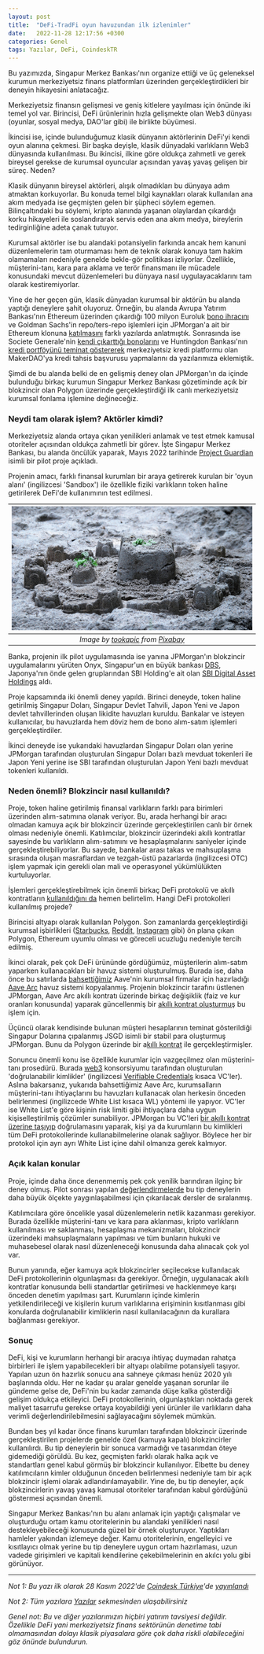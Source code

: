 ```yaml
---
layout: post
title:  "DeFi-TradFi oyun havuzundan ilk izlenimler"
date:   2022-11-28 12:17:56 +0300
categories: Genel
tags: Yazılar, DeFi, CoindeskTR
---
```


Bu yazımızda, Singapur Merkez Bankası'nın organize ettiği ve üç geleneksel kurumun merkeziyetsiz finans platformları üzerinden gerçekleştirdikleri bir deneyin hikayesini anlatacağız.

Merkeziyetsiz finansın gelişmesi ve geniş kitlelere yayılması için önünde iki temel yol var. Birincisi, DeFi ürünlerinin hızla gelişmekte olan Web3 dünyası  (oyunlar, sosyal medya, DAO'lar gibi) ile birlikte büyümesi. 

İkincisi ise, içinde bulunduğumuz klasik dünyanın aktörlerinin DeFi'yi kendi oyun alanına çekmesi. Bir başka deyişle, klasik dünyadaki varlıkların Web3 dünyasında kullanılması. Bu ikincisi, ilkine göre oldukça zahmetli ve gerek bireysel gerekse de kurumsal oyuncular açısından yavaş yavaş gelişen bir süreç. Neden?

Klasik dünyanın bireysel aktörleri, alışık olmadıkları bu dünyaya adım atmaktan korkuyorlar. Bu konuda temel bilgi kaynakları olarak kullanılan ana akım medyada ise geçmişten gelen bir şüpheci söylem egemen. Bilinçaltındaki bu söylemi, kripto alanında yaşanan olaylardan çıkardığı korku hikayeleri ile soslandırarak servis eden ana akım medya, bireylerin tedirginliğine adeta çanak tutuyor.

Kurumsal aktörler ise bu alandaki potansiyelin farkında ancak hem kanuni düzenlemelerin tam oturmaması hem de teknik olarak konuya tam hakim olamamaları nedeniyle genelde bekle-gör politikası izliyorlar. Özellikle, müşterini-tanı, kara para aklama ve terör finansmanı ile mücadele konusundaki mevcut düzenlemeleri bu dünyaya nasıl uygulayacaklarını tam olarak kestiremiyorlar.

Yine de her geçen gün, klasik dünyadan kurumsal bir aktörün bu alanda yaptığı deneylere şahit oluyoruz. Örneğin, bu alanda Avrupa Yatırım Bankası'nın Ethereum üzerinden çıkardığı 100 milyon Euroluk [bono ihracını](/genel/2021/05/18/finans-piyasalarda-bir-ilk-EIBnin-ethereum-uzerindeki-bono-ihraci.html) ve Goldman Sachs'in repo/ters-repo işlemleri için JPMorgan'a ait bir Ethereum klonuna [katılmasını](/genel/2021/06/29/goldman-sachs-jpmorgan-ve-ethereumun-ayni-cumlede-nasil-kullanilir.html) farklı yazılarda anlatmıştık. Sonrasında ise Societe Generale'nin [kendi çıkarttığı bonolarını](/genel/2021/10/21/defi-ile-klasik-finansin-yakinlasmalari.html) ve Huntingdon Bankası'nın [kredi portföyünü teminat göstererek](/genel/2022/08/04/geleneksel-finansa-defiden-misafir-var.html) merkeziyetsiz kredi platformu olan MakerDAO'ya kredi tahsis başvurusu yapmalarını da yazılarımıza eklemiştik.

Şimdi de bu alanda belki de en gelişmiş deney olan JPMorgan'ın da içinde bulunduğu birkaç kurumun Singapur Merkez Bankası gözetiminde açık bir blokzincir olan Polygon üzerinde gerçekleştirdiği ilk canlı merkeziyetsiz kurumsal fonlama işlemine değineceğiz. 

### Neydi tam olarak işlem? Aktörler kimdi?

Merkeziyetsiz alanda ortaya çıkan yenilikleri anlamak ve test etmek kamusal otoriteler açısından oldukça zahmetli bir görev. İşte Singapur Merkez Bankası, bu alanda öncülük yaparak, Mayıs 2022 tarihinde [Project Guardian](https://www.mas.gov.sg/schemes-and-initiatives/project-guardian) isimli bir pilot proje açıkladı. 

Projenin amacı, farklı finansal kurumları bir araya getirerek kurulan bir 'oyun alanı' (ingilizcesi 'Sandbox') ile özellikle fiziki varlıkların token haline getirilerek DeFi'de kullanımının test edilmesi. 

| ![sandbox](/assets/sand-932712_800.jpg)|
|:--:| 
| *Image by [tookapic](https://pixabay.com/users/tookapic-1386459/) from [Pixabay](https://pixabay.com/)*|

Banka, projenin ilk pilot uygulamasında ise yanına JPMorgan'ın blokzincir uygulamalarını yürüten Onyx, Singapur'un en büyük bankası [DBS](https://www.dbs.com.sg/index/default.page), Japonya'nın önde gelen gruplarından SBI Holding'e ait olan [SBI Digital Asset Holdings](https://sbidah.com/) aldı.

Proje kapsamında iki önemli deney yapıldı. Birinci deneyde, token haline getirilmiş Singapur Doları, Singapur Devlet Tahvili, Japon Yeni ve Japon devlet tahvillerinden oluşan likidite havuzları kuruldu. Bankalar ve isteyen kullanıcılar, bu havuzlarda hem döviz hem de bono alım-satım işlemleri gerçekleştirdiler. 

İkinci deneyde ise yukarıdaki havuzlardan Singapur Doları olan yerine JPMorgan tarafından oluşturulan Singapur Doları bazlı mevduat tokenleri ile Japon Yeni yerine ise SBI tarafından oluşturulan Japon Yeni bazlı mevduat tokenleri kullanıldı.

### Neden önemli? Blokzincir nasıl kullanıldı?
Proje, token haline getirilmiş finansal varlıkların farklı para birimleri üzerinden alım-satımına olanak veriyor. Bu, arada herhangi bir aracı olmadan kamuya açık bir blokzincir üzerinde gerçekleştirilen canlı bir örnek olması nedeniyle önemli. Katılımcılar, blokzincir üzerindeki akıllı kontratlar sayesinde bu varlıkların alım-satımını ve hesaplaşmalarını saniyeler içinde gerçekleştirebiliyorlar. Bu sayede, bankalar arası takas ve mahsuplaşma sırasında oluşan masraflardan ve tezgah-üstü pazarlarda (ingilizcesi OTC) işlem yapmak için gerekli olan mali ve operasyonel yükümlülükten kurtuluyorlar. 

İşlemleri gerçekleştirebilmek için önemli birkaç DeFi protokolü ve akıllı kontratların [kullanıldığını da](https://twitter.com/TyLobban/status/1587679344792829954) hemen belirtelim. Hangi DeFi protokolleri kullanılmış projede?

Birincisi altyapı olarak kullanılan Polygon. Son zamanlarda gerçekleştirdiği kurumsal işbirlikleri ([Starbucks](https://www.coindesk.com/business/2022/09/12/starbucks-to-offer-nft-based-loyalty-program-alongside-polygon/), [Reddit](https://www.coindesk.com/tech/2022/07/07/reddit-launches-polygon-based-collectible-avatar-marketplace/), [Instagram](https://www.coindesk.com/web3/2022/11/02/instagram-users-will-soon-be-able-to-mint-and-sell-nfts/) gibi) ön plana çıkan Polygon, Ethereum uyumlu olması ve göreceli ucuzluğu nedeniyle tercih edilmiş. 

İkinci olarak, pek çok DeFi ürününde gördüğümüz, müşterilerin alım-satım yaparken kullanacakları bir havuz sistemi oluşturulmuş. Burada ise, daha önce bu satırlarda [bahsettiğimiz](/genel/2021/07/19/defi-de-kurumsallara-karsi-bos-degil.html) Aave'nin kurumsal firmalar için hazırladığı [Aave Arc](https://aave.mirror.xyz/JcA9DzQHK6o8YYMmxtH43Vqq5HoHvjrTrFnd_UprKWQ) havuz sistemi kopyalanmış. Projenin blokzincir tarafını üstlenen JPMorgan, Aave Arc akıllı kontratı üzerinde birkaç değişiklik (faiz ve kur oranları konusunda) yaparak güncellenmiş bir [akıllı kontrat oluşturmuş](https://polygonscan.com/address/0x06f6650D61f40418d6013f6dDb49581f860D96Bc) bu işlem için. 

Üçüncü olarak kendisinde bulunan müşteri hesaplarının teminat gösterildiği Singapur Dolarına çıpalanmış JSGD isimli bir stabil para oluşturmuş JPMorgan. Bunu da Polygon üzerinde bir a[kıllı kontrat](https://polygonscan.com/token/0x5E85C16A31284cCa21d3eD0f8d86002B00D73142) ile gerçekleştirmişler. 

Sonuncu önemli konu ise özellikle kurumlar için vazgeçilmez olan müşterini-tanı prosedürü. Burada [web3](https://www.w3.org/) konsorsiyumu tarafından oluşturulan 'doğrulanabilir kimlikler' (ingilizcesi [Verifiable Credentials](https://www.w3.org/TR/vc-data-model/) kısaca VC'ler). Aslına bakarsanız, yukarıda bahsettiğimiz Aave Arc, kurumsalların müşterini-tanı ihtiyaçlarını bu havuzları kullanacak olan herkesin önceden belirlenmesi (ingilizcede White List kısaca WL) yöntemi ile yapıyor. VC'ler ise White List'e göre kişinin risk limiti gibi ihtiyaçlara daha uygun kişiselleştirilmiş çözümler sunabiliyor. JPMorgan bu VC'leri [bir akıllı kontrat üzerine taşıyıp](https://polygonscan.com/address/0xE4Aa1f9065220B506A39ff8FdCa94D48CA20865E) doğrulamasını yaparak, kişi ya da kurumların bu kimlikleri tüm DeFi protokollerinde kullanabilmelerine olanak sağlıyor. Böylece her bir protokol için ayrı ayrı White List içine dahil olmanıza gerek kalmıyor.

### Açık kalan konular
Proje,  içinde daha önce denenmemiş pek çok yenilik barındıran ilginç bir deney olmuş. Pilot sonrası yapılan [değerlendirmelerde](https://www.oliverwymanforum.com/content/dam/oliver-wyman/ow-forum/future-of-money/Institutional-DeFi-The-Next-Generation-of-Finance.pdf) bu tip deneylerin daha büyük ölçekte yaygınlaşabilmesi için çıkarılacak dersler de sıralanmış. 

Katılımcılara göre öncelikle yasal düzenlemelerin netlik kazanması gerekiyor. Burada özellikle müşterini-tanı ve kara para aklanması, kripto varlıkların kullanılması ve saklanması, hesaplaşma mekanizmaları, blokzincir üzerindeki mahsuplaşmaların yapılması ve tüm bunların hukuki ve muhasebesel olarak nasıl düzenleneceği konusunda daha alınacak çok yol var. 

Bunun yanında, eğer kamuya açık blokzincirler seçilecekse kullanılacak DeFi protokollerinin olgunlaşması da gerekiyor. Örneğin, uygulanacak akıllı kontratlar konusunda belli standartlar getirilmesi ve hacklenmeye karşı önceden denetim yapılması şart. Kurumların içinde kimlerin yetkilendirileceği ve kişilerin kurum varlıklarına erişiminin kısıtlanması gibi konularda doğrulanabilir kimliklerin nasıl kullanılacağının da kurallara bağlanması gerekiyor. 

### Sonuç 
DeFi, kişi ve kurumların herhangi bir aracıya ihtiyaç duymadan rahatça birbirleri ile işlem yapabilecekleri bir altyapı olabilme potansiyeli taşıyor. Yapılan uzun ön hazırlık sonucu ana sahneye çıkması henüz 2020 yılı başlarında oldu. Her ne kadar şu aralar genelde yaşanan sorunlar ile gündeme gelse de, DeFi'nin bu kadar zamanda düşe kalka gösterdiği gelişim oldukça etkileyici. DeFi protokollerinin, olgunlaştıkları noktada gerek maliyet tasarrufu gerekse ortaya koyabildiği yeni ürünler ile varlıkların daha verimli değerlendirilebilmesini sağlayacağını söylemek mümkün. 

Bundan beş yıl kadar önce finans kurumları tarafından blokzincir üzerinde gerçekleştirilen projelerde genelde özel (kamuya kapalı) blokzincirler kullanılırdı. Bu tip deneylerin bir sonuca varmadığı ve tasarımdan öteye gidemediği görüldü. Bu kez, geçmişten farklı olarak halka açık ve standartları genel kabul görmüş bir blokzincir kullanılıyor. Elbette bu deney katılımcıların kimler olduğunun önceden belirlenmesi nedeniyle tam bir açık blokzincir işlemi olarak adlandırılamayabilir. Yine de, bu tip deneyler, açık blokzincirlerin yavaş yavaş kamusal otoriteler tarafından kabul gördüğünü göstermesi açısından önemli.

Singapur Merkez Bankası'nın bu alanı anlamak için yaptığı çalışmalar ve oluşturduğu ortam kamu otoritelerinin bu alandaki yenilikleri nasıl destekleyebileceği konusunda güzel bir örnek oluşturuyor. Yaptıkları hamleler yakından izlemeye değer. Kamu otoritelerinin, engelleyici ve kısıtlayıcı olmak yerine bu tip deneylere uygun ortam hazırlaması, uzun vadede girişimleri ve kapitali kendilerine çekebilmelerinin en akılcı yolu gibi görünüyor.

---

*Not 1: Bu yazı ilk olarak 28 Kasım 2022'de [Coindesk Türkiye](https://www.coindeskturkiye.com/)'de [yayınlandı](https://www.coindeskturkiye.com/yazarlar/turan-sert/defi-tradifi-oyun-havuzundan-ilk-izlenimler-2883)*

*Not 2: Tüm yazılara [Yazılar](/articles/) sekmesinden ulaşabilirsiniz*

*Genel not: Bu ve diğer yazılarımızın hiçbiri yatırım tavsiyesi değildir. Özellikle DeFi yani merkeziyetsiz finans sektörünün denetime tabi olmamasından dolayı klasik piyasalara göre çok daha riskli olabileceğini göz önünde bulundurun.*
